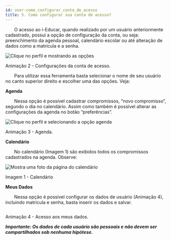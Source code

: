```yaml
---
id: user-como_configurar_conta_de_acesso
title: 5. Como configurar sua conta de acesso?
---
```


&nbsp;&nbsp;&nbsp;&nbsp;&nbsp;&nbsp;&nbsp;O acesso ao i-Educar, quando realizado por um usuário anteriormente cadastrado, possui a opção de configuração da conta, ou seja: preenchimento da agenda pessoal, calendário escolar ou até alteração de dados como a matrícula e a senha.

![Clique no perfil e mostrando as opções]()

<p class="centerText bold small">Animação 2 - Configurações da conta de acesso.</p>

&nbsp;&nbsp;&nbsp;&nbsp;&nbsp;&nbsp;&nbsp;Para utilizar essa ferramenta basta selecionar o nome de seu usuário no canto superior direito e escolher uma das opções. Veja: 

**Agenda**

&nbsp;&nbsp;&nbsp;&nbsp;&nbsp;&nbsp;&nbsp;Nessa opção é possível cadastrar compromissos, “novo compromisso”, segundo o dia no calendário. Assim como também é possível alterar as configurações da agenda no botão “preferências”.

![Clique no perfil e selecionando a opção agenda]()

<p class="centerText">Animação 3 - Agenda.</p>

**Calendário**

&nbsp;&nbsp;&nbsp;&nbsp;&nbsp;&nbsp;&nbsp;No calendário (Imagem 1) são exibidos todos os compromissos cadastrados na agenda. Observe:

![Mostra uma foto da página do calendário]()

<p class="centerText">Imagem 1 - Calendário</p>

**Meus Dados**

&nbsp;&nbsp;&nbsp;&nbsp;&nbsp;&nbsp;&nbsp;Nessa opção é possível configurar os dados de usuário (Animação 4), incluindo matrícula e senha, basta inserir os dados e salvar.
   
![]()

<p class="centerText">Animação 4 - Acesso aos meus dados.</p>

***Importante: Os dados de cada usuário são pessoais e não devem ser compartilhados sob nenhuma hipótese.***
